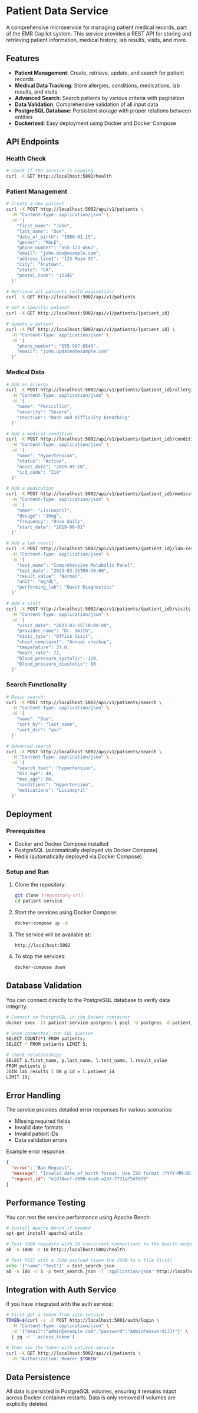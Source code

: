 # Patient Data Service

A comprehensive microservice for managing patient medical records, part of the EMR Copilot system. This service provides a REST API for storing and retrieving patient information, medical history, lab results, visits, and more.

## Features

- **Patient Management**: Create, retrieve, update, and search for patient records
- **Medical Data Tracking**: Store allergies, conditions, medications, lab results, and visits
- **Advanced Search**: Search patients by various criteria with pagination
- **Data Validation**: Comprehensive validation of all input data
- **PostgreSQL Database**: Persistent storage with proper relations between entities
- **Dockerized**: Easy deployment using Docker and Docker Compose

## API Endpoints

### Health Check

```bash
# Check if the service is running
curl -X GET http://localhost:5002/health
```

### Patient Management

```bash
# Create a new patient
curl -X POST http://localhost:5002/api/v1/patients \
  -H "Content-Type: application/json" \
  -d '{
    "first_name": "John",
    "last_name": "Doe",
    "date_of_birth": "1980-01-15",
    "gender": "MALE",
    "phone_number": "555-123-4567",
    "email": "john.doe@example.com",
    "address_line1": "123 Main St",
    "city": "Anytown",
    "state": "CA",
    "postal_code": "12345"
  }'

# Retrieve all patients (with pagination)
curl -X GET http://localhost:5002/api/v1/patients

# Get a specific patient
curl -X GET http://localhost:5002/api/v1/patients/{patient_id}

# Update a patient
curl -X PUT http://localhost:5002/api/v1/patients/{patient_id} \
  -H "Content-Type: application/json" \
  -d '{
    "phone_number": "555-987-6543",
    "email": "john.updated@example.com"
  }'
```

### Medical Data

```bash
# Add an allergy
curl -X POST http://localhost:5002/api/v1/patients/{patient_id}/allergies \
  -H "Content-Type: application/json" \
  -d '{
    "name": "Penicillin",
    "severity": "Severe",
    "reaction": "Rash and difficulty breathing"
  }'

# Add a medical condition
curl -X POST http://localhost:5002/api/v1/patients/{patient_id}/conditions \
  -H "Content-Type: application/json" \
  -d '{
    "name": "Hypertension",
    "status": "Active",
    "onset_date": "2019-05-10",
    "icd_code": "I10"
  }'

# Add a medication
curl -X POST http://localhost:5002/api/v1/patients/{patient_id}/medications \
  -H "Content-Type: application/json" \
  -d '{
    "name": "Lisinopril",
    "dosage": "10mg",
    "frequency": "Once daily",
    "start_date": "2019-06-01"
  }'

# Add a lab result
curl -X POST http://localhost:5002/api/v1/patients/{patient_id}/lab-results \
  -H "Content-Type: application/json" \
  -d '{
    "test_name": "Comprehensive Metabolic Panel",
    "test_date": "2023-03-15T09:30:00",
    "result_value": "Normal",
    "unit": "mg/dL",
    "performing_lab": "Quest Diagnostics"
  }'

# Add a visit
curl -X POST http://localhost:5002/api/v1/patients/{patient_id}/visits \
  -H "Content-Type: application/json" \
  -d '{
    "visit_date": "2023-03-15T10:00:00",
    "provider_name": "Dr. Smith",
    "visit_type": "Office Visit",
    "chief_complaint": "Annual checkup",
    "temperature": 37.0,
    "heart_rate": 72,
    "blood_pressure_systolic": 120,
    "blood_pressure_diastolic": 80
  }'
```

### Search Functionality

```bash
# Basic search
curl -X POST http://localhost:5002/api/v1/patients/search \
  -H "Content-Type: application/json" \
  -d '{
    "name": "Doe",
    "sort_by": "last_name",
    "sort_dir": "asc"
  }'

# Advanced search
curl -X POST http://localhost:5002/api/v1/patients/search \
  -H "Content-Type: application/json" \
  -d '{
    "search_text": "hypertension",
    "min_age": 40,
    "max_age": 60,
    "conditions": "Hypertension",
    "medications": "Lisinopril"
  }'
```

## Deployment

### Prerequisites

- Docker and Docker Compose installed
- PostgreSQL (automatically deployed via Docker Compose)
- Redis (automatically deployed via Docker Compose)

### Setup and Run

1. Clone the repository:
   ```bash
   git clone [repository-url]
   cd patient-service
   ```

2. Start the services using Docker Compose:
   ```bash
   docker-compose up -d
   ```

3. The service will be available at:
   ```
   http://localhost:5002
   ```

4. To stop the services:
   ```bash
   docker-compose down
   ```

## Database Validation

You can connect directly to the PostgreSQL database to verify data integrity:

```bash
# Connect to PostgreSQL in the Docker container
docker exec -it patient-service-postgres-1 psql -U postgres -d patient_data_db

# Once connected, run SQL queries
SELECT COUNT(*) FROM patients;
SELECT * FROM patients LIMIT 5;

# Check relationships
SELECT p.first_name, p.last_name, l.test_name, l.result_value
FROM patients p
JOIN lab_results l ON p.id = l.patient_id
LIMIT 10;
```

## Error Handling

The service provides detailed error responses for various scenarios:

- Missing required fields
- Invalid date formats
- Invalid patient IDs
- Data validation errors

Example error response:
```json
{
  "error": "Bad Request",
  "message": "Invalid date_of_birth format. Use ISO format (YYYY-MM-DD).",
  "request_id": "e1d74ecf-d898-4ce0-a247-7731a75df8f9"
}
```

## Performance Testing

You can test the service performance using Apache Bench:

```bash
# Install Apache Bench if needed
apt-get install apache2-utils

# Test 1000 requests with 10 concurrent connections to the health endpoint
ab -n 1000 -c 10 http://localhost:5002/health

# Test POST with a JSON payload (save the JSON to a file first)
echo '{"name":"Test"}' > test_search.json
ab -n 100 -c 5 -p test_search.json -T 'application/json' http://localhost:5002/api/v1/patients/search
```

## Integration with Auth Service

If you have integrated with the auth service:

```bash
# First get a token from auth-service
TOKEN=$(curl -s -X POST http://localhost:5001/auth/login \
  -H "Content-Type: application/json" \
  -d '{"email":"admin@example.com","password":"AdminPassword123!"}' \
  | jq -r '.access_token')

# Then use the token with patient-service
curl -X GET http://localhost:5002/api/v1/patients \
  -H "Authorization: Bearer $TOKEN"
```

## Data Persistence

All data is persisted in PostgreSQL volumes, ensuring it remains intact across Docker container restarts. Data is only removed if volumes are explicitly deleted.